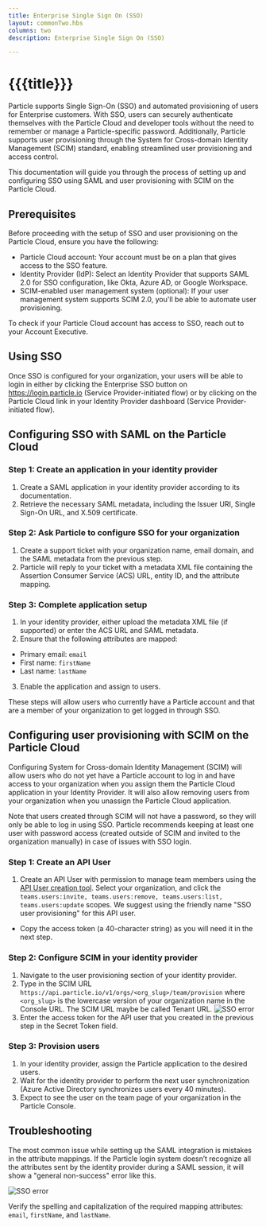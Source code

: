 ```yaml
---
title: Enterprise Single Sign On (SSO)
layout: commonTwo.hbs
columns: two
description: Enterprise Single Sign On (SSO)

---
```


# {{{title}}}

Particle supports Single Sign-On (SSO) and automated provisioning of users for Enterprise customers. With SSO, users can securely authenticate themselves with the Particle Cloud and developer tools without the need to remember or manage a Particle-specific password. Additionally, Particle supports user provisioning through the System for Cross-domain Identity Management (SCIM) standard, enabling streamlined user provisioning and access control.

This documentation will guide you through the process of setting up and configuring SSO using SAML and user provisioning with SCIM on the Particle Cloud.

## Prerequisites

Before proceeding with the setup of SSO and user provisioning on the Particle Cloud, ensure you have the following:

* Particle Cloud account: Your account must be on a plan that gives access to the SSO feature.
* Identity Provider (IdP): Select an Identity Provider that supports SAML 2.0 for SSO configuration, like Okta, Azure AD, or Google Workspace.
* SCIM-enabled user management system (optional): If your user management system supports SCIM 2.0, you'll be able to automate user provisioning.

To check if your Particle Cloud account has access to SSO, reach out to your Account Executive.

## Using SSO

Once SSO is configured for your organization, your users will be able to login in either by clicking the Enterprise SSO button on https://login.particle.io (Service Provider-initiated flow) or by clicking on the Particle Cloud link in your Identity Provider dashboard (Service Provider-initiated flow).

## Configuring SSO with SAML on the Particle Cloud

### Step 1: Create an application in your identity provider

1. Create a SAML application in your identity provider according to its documentation.
2. Retrieve the necessary SAML metadata, including the Issuer URI, Single Sign-On URL, and X.509 certificate.

### Step 2: Ask Particle to configure SSO for your organization

1. Create a support ticket with your organization name, email domain, and the SAML metadata from the previous step.
2. Particle will reply to your ticket with a metadata XML file containing the Assertion Consumer Service (ACS) URL, entity ID, and the attribute mapping.

### Step 3: Complete application setup

1. In your identity provider, either upload the metadata XML file (if supported) or enter the ACS URL and SAML metadata.
2. Ensure that the following attributes are mapped:
  * Primary email: `email`
  * First name: `firstName`
  * Last name: `lastName`
3. Enable the application and assign to users.

These steps will allow users who currently have a Particle account and that are a member of your organization to get logged in through SSO.

## Configuring user provisioning with SCIM on the Particle Cloud

Configuring System for Cross-domain Identity Management (SCIM) will allow users who do not yet have a Particle account to log in and have access to your organization when you assign them the Particle Cloud application in your Identity Provider. It will also allow removing users from your organization when you unassign the Particle Cloud application.

Note that users created through SCIM will not have a password, so they will only be able to log in using SSO. Particle recommends keeping at least one user with password access (created outside of SCIM and invited to the organization manually) in case of issues with SSO login.

### Step 1: Create an API User

1. Create an API User with permission to manage team members using the [API User creation tool](/getting-started/cloud/cloud-api/#create-api-user). Select your organization, and click the `teams.users:invite, teams.users:remove, teams.users:list, teams.users:update` scopes. We suggest using the friendly name "SSO user provisioning" for this API user.
  * Copy the access token (a 40-character string) as you will need it in the next step.

### Step 2: Configure SCIM in your identity provider

1. Navigate to the user provisioning section of your identity provider.
2. Type in the SCIM URL `https://api.particle.io/v1/orgs/<org_slug>/team/provision` where `<org_slug>` is the lowercase version of your organization name in the Console URL. The SCIM URL maybe be called Tenant URL.
![SSO error](/assets/images/sso/org-slug.png)
3. Enter the access token for the API user that you created in the previous step in the Secret Token field.

### Step 3: Provision users

1. In your identity provider, assign the Particle application to the desired users.
2. Wait for the identity provider to perform the next user synchronization (Azure Active Directory synchronizes users every 40 minutes).
3. Expect to see the user on the team page of your organization in the Particle Console.


## Troubleshooting

The most common issue while setting up the SAML integration is mistakes in the attribute mappings. If the Particle login system doesn’t recognize all the attributes sent by the identity provider during a SAML session, it will show a "general non-success" error like this.

![SSO error](/assets/images/sso/sso-error.png)

Verify the spelling and capitalization of the required mapping attributes: `email`, `firstName`, and `lastName`.
